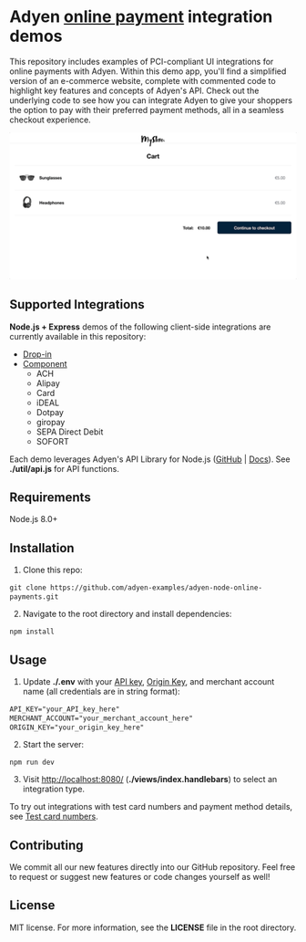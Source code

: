 # Adyen [online payment](https://docs.adyen.com/checkout) integration demos

This repository includes examples of PCI-compliant UI integrations for online payments with Adyen. Within this demo app, you'll find a simplified version of an e-commerce website, complete with commented code to highlight key features and concepts of Adyen's API. Check out the underlying code to see how you can integrate Adyen to give your shoppers the option to pay with their preferred payment methods, all in a seamless checkout experience.

![Card checkout demo](public/images/cardcheckout.gif)

## Supported Integrations

**Node.js + Express** demos of the following client-side integrations are currently available in this repository:

- [Drop-in](https://docs.adyen.com/checkout/drop-in-web)
- [Component](https://docs.adyen.com/checkout/components-web)
  - ACH
  - Alipay
  - Card
  - iDEAL
  - Dotpay
  - giropay
  - SEPA Direct Debit
  - SOFORT

Each demo leverages Adyen's API Library for Node.js ([GitHub](https://github.com/Adyen/adyen-node-api-library) | [Docs](https://docs.adyen.com/development-resources/libraries#javascript)). See **./util/api.js** for API functions.

## Requirements

Node.js 8.0+

## Installation

1. Clone this repo:

```
git clone https://github.com/adyen-examples/adyen-node-online-payments.git
```

2. Navigate to the root directory and install dependencies:

```
npm install
```

## Usage

1. Update **./.env** with your [API key](https://docs.adyen.com/user-management/how-to-get-the-api-key), [Origin Key](https://docs.adyen.com/user-management/how-to-get-an-origin-key), and merchant account name (all credentials are in string format):

```
API_KEY="your_API_key_here"
MERCHANT_ACCOUNT="your_merchant_account_here"
ORIGIN_KEY="your_origin_key_here"
```

2. Start the server:

```
npm run dev
```

3. Visit [http://localhost:8080/](http://localhost:8080/) (**./views/index.handlebars**) to select an integration type.

To try out integrations with test card numbers and payment method details, see [Test card numbers](https://docs.adyen.com/development-resources/test-cards/test-card-numbers).

## Contributing

We commit all our new features directly into our GitHub repository. Feel free to request or suggest new features or code changes yourself as well!

## License

MIT license. For more information, see the **LICENSE** file in the root directory.
